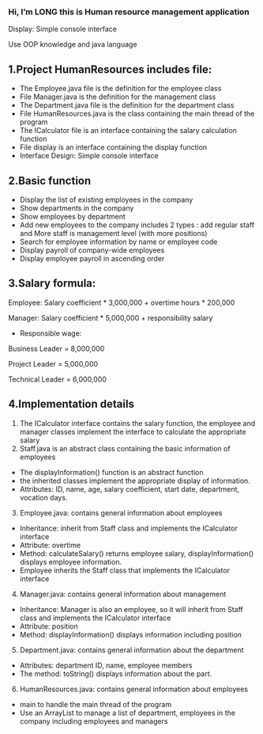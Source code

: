 ### Hi, I’m LONG this is Human resource management application

Display: Simple console interface

Use OOP knowledge and java language

## 1.Project HumanResources includes file:
- The Employee.java file is the definition for the employee class
- File Manager.java is the definition for the management class
- The Department.java file is the definition for the department class
- File HumanResources.java is the class containing the main thread of the program
- The ICalculator file is an interface containing the salary calculation function
- File display is an interface containing the display function
- Interface Design: Simple console interface

## 2.Basic function
- Display the list of existing employees in the company
- Show departments in the company
- Show employees by department
- Add new employees to the company includes 2 types : add regular staff and More staff is management level (with more positions)
- Search for employee information by name or employee code
- Display payroll of company-wide employees
- Display employee payroll in ascending order

## 3.Salary formula:

Employee: Salary coefficient * 3,000,000 + overtime hours * 200,000

Manager: Salary coefficient * 5,000,000 + responsibility salary

- Responsible wage:

Business Leader = 8,000,000

Project Leader = 5,000,000

Technical Leader = 6,000,000

## 4.Implementation details
1. The ICalculator interface contains the salary function, the employee and manager classes implement the interface to calculate the appropriate salary
2. Staff.java is an abstract class containing the basic information of employees
- The displayInformation() function is an abstract function 
- the inherited classes implement the appropriate display of information. 
- Attributes: ID, name, age, salary coefficient, start date, department, vocation days.
3. Employee.java: contains general information about employees
- Inheritance: inherit from Staff class and implements the ICalculator interface
- Attribute: overtime
- Method: calculateSalary() returns employee salary, displayInformation() displays employee information.
- Employee inherits the Staff class that implements the ICalculator interface
4. Manager.java: contains general information about management
- Inheritance: Manager is also an employee, so it will inherit from Staff class and implements the ICalculator interface
- Attribute: position
- Method: displayInformation() displays information including position
5. Department.java: contains general information about the department
- Attributes: department ID, name, employee members
- The method: toString() displays information about the part.
6. HumanResources.java: contains general information about employees
- main to handle the main thread of the program
- Use an ArrayList to manage a list of department, employees in the company including employees and managers




